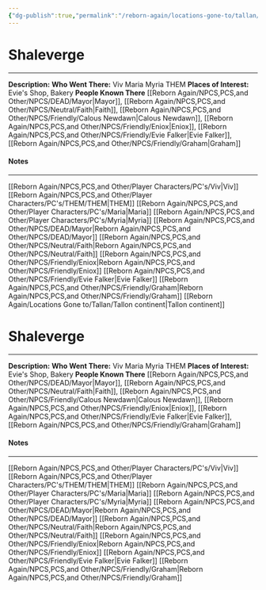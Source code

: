 ```yaml
---
{"dg-publish":true,"permalink":"/reborn-again/locations-gone-to/tallan/shaleverge/"}
---
```


# Shaleverge
---
**Description:** 
**Who Went There:** Viv Maria Myria THEM
**Places of Interest:** Evie's Shop, Bakery
**People Known There** [[Reborn Again/NPCS,PCS,and Other/NPCS/DEAD/Mayor\|Mayor]], [[Reborn Again/NPCS,PCS,and Other/NPCS/Neutral/Faith\|Faith]], [[Reborn Again/NPCS,PCS,and Other/NPCS/Friendly/Calous Newdawn\|Calous Newdawn]], [[Reborn Again/NPCS,PCS,and Other/NPCS/Friendly/Eniox\|Eniox]], [[Reborn Again/NPCS,PCS,and Other/NPCS/Friendly/Evie Falker\|Evie Falker]], [[Reborn Again/NPCS,PCS,and Other/NPCS/Friendly/Graham\|Graham]]


#### Notes
---

[[Reborn Again/NPCS,PCS,and Other/Player Characters/PC's/Viv\|Viv]]
[[Reborn Again/NPCS,PCS,and Other/Player Characters/PC's/THEM/THEM\|THEM]]
[[Reborn Again/NPCS,PCS,and Other/Player Characters/PC's/Maria\|Maria]]
[[Reborn Again/NPCS,PCS,and Other/Player Characters/PC's/Myria\|Myria]]
[[Reborn Again/NPCS,PCS,and Other/NPCS/DEAD/Mayor\|Reborn Again/NPCS,PCS,and Other/NPCS/DEAD/Mayor]]
[[Reborn Again/NPCS,PCS,and Other/NPCS/Neutral/Faith\|Reborn Again/NPCS,PCS,and Other/NPCS/Neutral/Faith]]
[[Reborn Again/NPCS,PCS,and Other/NPCS/Friendly/Eniox\|Reborn Again/NPCS,PCS,and Other/NPCS/Friendly/Eniox]]
[[Reborn Again/NPCS,PCS,and Other/NPCS/Friendly/Evie Falker\|Evie Falker]]
[[Reborn Again/NPCS,PCS,and Other/NPCS/Friendly/Graham\|Reborn Again/NPCS,PCS,and Other/NPCS/Friendly/Graham]]
[[Reborn Again/Locations Gone to/Tallan/Tallon continent\|Tallon continent]]

# Shaleverge
---
**Description:** 
**Who Went There:** Viv Maria Myria THEM
**Places of Interest:** Evie's Shop, Bakery
**People Known There** [[Reborn Again/NPCS,PCS,and Other/NPCS/DEAD/Mayor\|Mayor]], [[Reborn Again/NPCS,PCS,and Other/NPCS/Neutral/Faith\|Faith]], [[Reborn Again/NPCS,PCS,and Other/NPCS/Friendly/Calous Newdawn\|Calous Newdawn]], [[Reborn Again/NPCS,PCS,and Other/NPCS/Friendly/Eniox\|Eniox]], [[Reborn Again/NPCS,PCS,and Other/NPCS/Friendly/Evie Falker\|Evie Falker]], [[Reborn Again/NPCS,PCS,and Other/NPCS/Friendly/Graham\|Graham]]


#### Notes
---

[[Reborn Again/NPCS,PCS,and Other/Player Characters/PC's/Viv\|Viv]]
[[Reborn Again/NPCS,PCS,and Other/Player Characters/PC's/THEM/THEM\|THEM]]
[[Reborn Again/NPCS,PCS,and Other/Player Characters/PC's/Maria\|Maria]]
[[Reborn Again/NPCS,PCS,and Other/Player Characters/PC's/Myria\|Myria]]
[[Reborn Again/NPCS,PCS,and Other/NPCS/DEAD/Mayor\|Reborn Again/NPCS,PCS,and Other/NPCS/DEAD/Mayor]]
[[Reborn Again/NPCS,PCS,and Other/NPCS/Neutral/Faith\|Reborn Again/NPCS,PCS,and Other/NPCS/Neutral/Faith]]
[[Reborn Again/NPCS,PCS,and Other/NPCS/Friendly/Eniox\|Reborn Again/NPCS,PCS,and Other/NPCS/Friendly/Eniox]]
[[Reborn Again/NPCS,PCS,and Other/NPCS/Friendly/Evie Falker\|Evie Falker]]
[[Reborn Again/NPCS,PCS,and Other/NPCS/Friendly/Graham\|Reborn Again/NPCS,PCS,and Other/NPCS/Friendly/Graham]]
